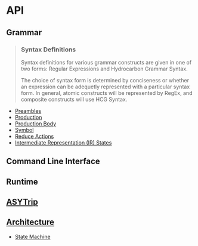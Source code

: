 # API



## Grammar

> ### Syntax Definitions
> 
> Syntax definitions for various grammar constructs are given in one of 
> two forms: Regular Expressions and Hydrocarbon Grammar Syntax. 
> 
> The choice of syntax form is determined by conciseness or whether an expression can be 
> adequetly represented with a particular syntax form. In general, atomic
> constructs will be represented by RegEx, and composite constructs will use
> HCG Syntax.

- [Preambles](./api.preambles.index.md)
- [Production](./api.production.index.md)
- [Production Body](./api.production_body.index.md)
- [Symbol](./api.symbols.index.md)
- [Reduce Actions](./api.reduce_actions.index.md)
- [Intermediate Representation (IR) States](./api.ir.index.md)

## Command Line Interface

## Runtime

## [ASYTrip](./api.asytrip.index.md)

## [Architecture](./architecture.index.md)
- [State Machine](./architecture.state_machine.index.md)
